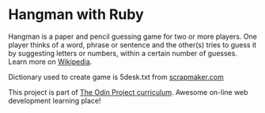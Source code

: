 # Hangman with Ruby
Hangman is a paper and pencil guessing game for two or more players. One player thinks of a word, phrase or sentence and the other(s) tries to guess it by suggesting letters or numbers, within a certain number of guesses. Learn more on [Wikipedia](https://en.wikipedia.org/wiki/Hangman_(game)).

Dictionary used to create game is 5desk.txt from [scrapmaker.com](https://www.scrapmaker.com/view/twelve-dicts/5desk.txt)

This project is part of [The Odin Project curriculum](https://www.theodinproject.com/). 
Awesome on-line web development learning place!